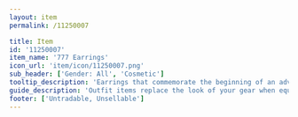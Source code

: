 ```yaml
---
layout: item
permalink: /11250007

title: Item
id: '11250007'
item_name: '777 Earrings'
icon_url: 'item/icon/11250007.png'
sub_header: ['Gender: All', 'Cosmetic']
tooltip_description: 'Earrings that commemorate the beginning of an adventure.'
guide_description: 'Outfit items replace the look of your gear when equipped.'
footer: ['Untradable, Unsellable']
---
```

